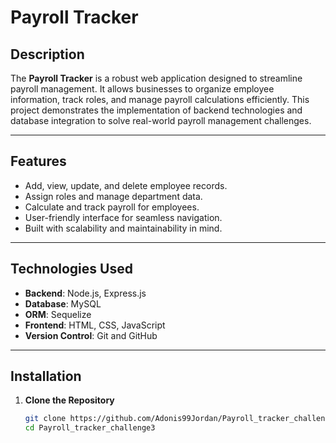# **Payroll Tracker**

## **Description**

The **Payroll Tracker** is a robust web application designed to streamline payroll management. It allows businesses to organize employee information, track roles, and manage payroll calculations efficiently. This project demonstrates the implementation of backend technologies and database integration to solve real-world payroll management challenges.

---

## **Features**

- Add, view, update, and delete employee records.  
- Assign roles and manage department data.  
- Calculate and track payroll for employees.  
- User-friendly interface for seamless navigation.  
- Built with scalability and maintainability in mind.  

---

## **Technologies Used**

- **Backend**: Node.js, Express.js  
- **Database**: MySQL  
- **ORM**: Sequelize  
- **Frontend**: HTML, CSS, JavaScript  
- **Version Control**: Git and GitHub  

---

## **Installation**

1. **Clone the Repository**  
   ```bash
   git clone https://github.com/Adonis99Jordan/Payroll_tracker_challenge3.git
   cd Payroll_tracker_challenge3



